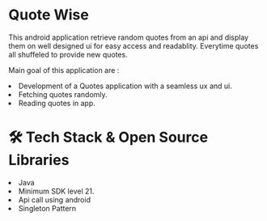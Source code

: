 # Quote Wise
This android application retrieve random quotes from an api and display them on well designed ui for easy access and readablity.
Everytime quotes all shuffeled to provide new quotes.



Main goal of this application are : 
<li>Development of a  Quotes application with a seamless ux and ui.</li>
<li>Fetching quotes randomly.</li>
<li>Reading quotes in app.</li>

<h1>🛠 Tech Stack & Open Source Libraries</h1>
<li>Java</li>
<li>Minimum SDK level 21.</li>
<li>Api call using android</li>
<li>Singleton Pattern</li>
